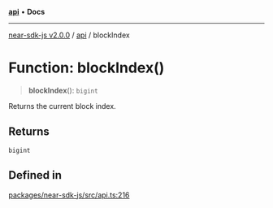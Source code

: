 [**api**](../README.md) • **Docs**

***

[near-sdk-js v2.0.0](../../packages.md) / [api](../README.md) / blockIndex

# Function: blockIndex()

> **blockIndex**(): `bigint`

Returns the current block index.

## Returns

`bigint`

## Defined in

[packages/near-sdk-js/src/api.ts:216](https://github.com/dim-daskalov/near-sdk-js/blob/7e00e38bf9adddbe759a3d4d474ca9731ec4052b/packages/near-sdk-js/src/api.ts#L216)
